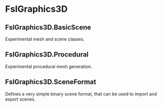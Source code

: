 ﻿# FslGraphics3D

## FslGraphics3D.BasicScene

Experimental mesh and scene classes.

## FslGraphics3D.Procedural

Experimental procedural mesh generation.

## FslGraphics3D.SceneFormat

Defines a very simple binary scene format, that can be used to import and export scenes.
